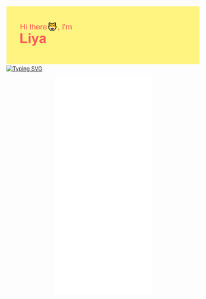 <img src="https://github.com/LiyaVysotskaya/LiyaVysotskaya/blob/main/header.png?raw=true" alt="Header">
<a href="https://git.io/typing-svg"><img src="https://readme-typing-svg.herokuapp.com?font=Fira+Code&pause=1000&color=FF5757&width=435&lines=Frontend-developer;Student+of+Computer+Science;Coffee+lover" alt="Typing SVG" /></a>
<p align="center"><img src="/github-metrics.svg" alt="Metrics" width=50%></p>


